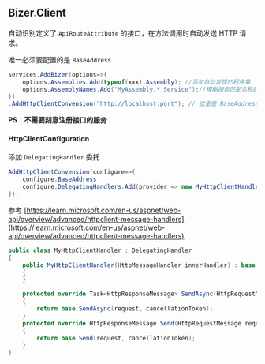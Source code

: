 
## Bizer.Client
自动识别定义了 `ApiRouteAttribute` 的接口，在方法调用时自动发送 HTTP 请求。

唯一必须要配置的是 `BaseAddress`
```cs
services.AddBizer(options=>{
	options.Assemblies.Add(typeof(xxx).Assembly); //添加自动发现的程序集
	options.AssemblyNames.Add("MyAssembly.*.Service");//模糊搜索匹配名称的程序集，支持通配符
})
.AddHttpClientConvension("http://localhost:port"); // 这里是 BaseAddress
```

**PS：不需要刻意注册接口的服务**

#### HttpClientConfiguration
添加 `DelegatingHandler` 委托
```cs
AddHttpClientConvension(configure=>{
	configure.BaseAddress
	configure.DelegatingHandlers.Add(provider => new MyHttpClientHandler());
});
```

参考 [https://learn.microsoft.com/en-us/aspnet/web-api/overview/advanced/httpclient-message-handlers](https://learn.microsoft.com/en-us/aspnet/web-api/overview/advanced/httpclient-message-handlers)
```cs
public class MyHttpClientHandler : DelegatingHandler
{
	public MyHttpClientHandler(HttpMessageHandler innerHandler) : base(innerHandler)
	{
	}

	protected override Task<HttpResponseMessage> SendAsync(HttpRequestMessage request, CancellationToken cancellationToken)
	{
		return base.SendAsync(request, cancellationToken);
	}
	protected override HttpResponseMessage Send(HttpRequestMessage request, CancellationToken cancellationToken)
	{
		return base.Send(request, cancellationToken);
	}
}
```